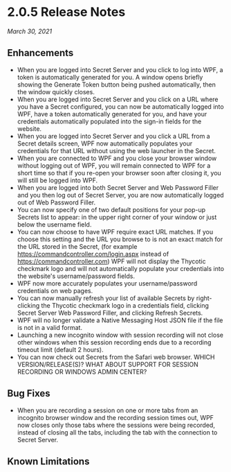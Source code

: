[title]: # (2.0.5 Release)
[tags]: # (web password filler)
[priority]: # (39990)

# 2.0.5 Release Notes

_March 30, 2021_

## Enhancements

* When you are logged into Secret Server and you click to log into WPF, a token is automatically generated for you. A window opens briefly showing the Generate Token button being pushed automatically, then the window quickly closes.  
* When you are logged into Secret Server and you click on a URL where you have a Secret configured, you can now be automatically logged into WPF, have a token automatically generated for you, and have your credentials automatically populated into the sign-in fields for the website.
* When you are logged into Secret Server and you click a URL from a Secret details screen, WPF now automatically populates your credentials for that URL without using the web launcher in the Secret.  
* When you are connected to WPF and you close your browser window without logging out of WPF, you will remain connected to WPF for a short time so that if you re-open your browser soon after closing it, you will still be logged into WPF.
* When you are logged into both Secret Server and Web Password Filler and you then log out of Secret Server, you are now automatically logged out of Web Password Filler.
* You can now specify one of two default positions for your pop-up Secrets list to appear: in the upper right corner of your window or just below the username field.
* You can now choose to have WPF require exact URL matches. If you choose this setting and the URL you browse to is not an exact match for the URL stored in the Secret, (for example https://commandcontroller.com/login.aspx instead of https://commandcontroller.com) WPF will not display the Thycotic checkmark logo and will not automatically populate your credentials into the website's username/password fields.
* WPF now more accurately populates your username/password credentials on web pages.  
* You can now manually refresh your list of available Secrets by right-clicking the Thycotic checkmark logo in a credentials field, clicking Secret Server Web Password Filler, and clicking Refresh Secrets.
* WPF will no longer validate a Native Messaging Host JSON file if the file is not in a valid format.
* Launching a new incognito window with session recording will not close other windows when this session recording ends due to a recording timeout limit (default 2 hours).  
* You can now check out Secrets from the Safari web browser. WHICH VERSION/RELEASE(S)? WHAT ABOUT SUPPORT FOR SESSION RECORDING OR WINDOWS ADMIN CENTER?

## Bug Fixes

* When you are recording a session on one or more tabs from an incognito browser window and the recording session times out, WPF now closes only those tabs where the sessions were being recorded, instead of closing all the tabs, including the tab with the connection to Secret Server.

## Known Limitations
